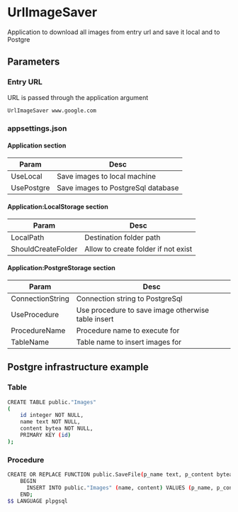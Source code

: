 # UrlImageSaver
Application to download all images from entry url and save it local and to Postgre

## Parameters

### Entry URL
URL is passed through the application argument
```sh
UrlImageSaver www.google.com
```

### appsettings.json

#### Application section
| Param | Desc |
| ------ | ------ |
| UseLocal | Save images to local machine |
| UsePostgre | Save images to PostgreSql database |

#### Application:LocalStorage section
| Param | Desc |
| ------ | ------ |
| LocalPath | Destination folder path  |
| ShouldCreateFolder | Allow to create folder if not exist |

#### Application:PostgreStorage section
| Param | Desc |
| ------ | ------ |
| ConnectionString | Connection string to PostgreSql  |
| UseProcedure | Use procedure to save image otherwise table insert |
| ProcedureName | Procedure name to execute for |
| TableName | Table name to insert images for |

## Postgre infrastructure example

### Table

```sh
CREATE TABLE public."Images"
(
    id integer NOT NULL,
    name text NOT NULL,
    content bytea NOT NULL,
    PRIMARY KEY (id)
);
```

### Procedure

```sh
CREATE OR REPLACE FUNCTION public.SaveFile(p_name text, p_content bytea) RETURNS void AS $$
    BEGIN
      INSERT INTO public."Images" (name, content) VALUES (p_name, p_content);
    END;
$$ LANGUAGE plpgsql
```


